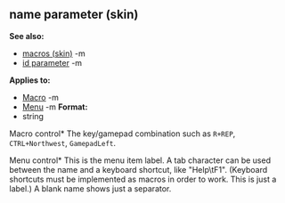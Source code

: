 ## name parameter (skin)
**See also:**
*   [macros (skin)](/ref/%7Bskin%7D/macros.md) -m
*   [id parameter](/ref/%7Bskin%7D/param/id.md) -m
<!-- -->
**Applies to:**
*   [Macro](/ref/%7Bskin%7D/control/macro.md) -m
*   [Menu](/ref/%7Bskin%7D/control/menu.md) -m<!-- -->
**Format:**
*   string


Macro control* The key/gamepad combination such as `R+REP`,
`CTRL+Northwest`, `GamepadLeft`. 

Menu control* This is the menu
item label. A tab character can be used between the name and a keyboard
shortcut, like \"Help\\tF1\". (Keyboard shortcuts must be implemented as
macros in order to work. This is just a label.) A blank name shows just
a separator.
